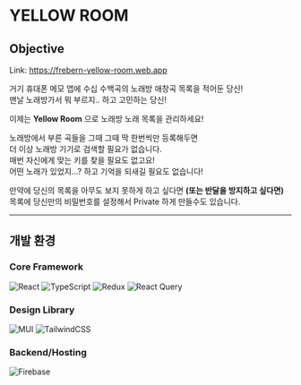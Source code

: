 # YELLOW ROOM
## Objective
Link: https://frebern-yellow-room.web.app

거기 휴대폰 메모 앱에 수십 수백곡의 노래방 애창곡 목록을 적어둔 당신!  
맨날 노래방가서 뭐 부르지.. 하고 고민하는 당신!  
  
이제는 **Yellow Room** 으로 노래방 노래 목록을 관리하세요!  
  
노래방에서 부른 곡들을 그때 그때 딱 한번씩만 등록해두면  
더 이상 노래방 기기로 검색할 필요가 없습니다.  
매번 자신에게 맞는 키를 찾을 필요도 없고요!  
어떤 노래가 있었지...? 하고 기억을 되새길 필요도 없습니다!  
  
만약에 당신의 목록을 아무도 보지 못하게 하고 싶다면 __(또는 반달을 방지하고 싶다면)__  
목록에 당신만의 비밀번호를 설정해서 Private 하게 만들수도 있습니다.  
  
---
## 개발 환경
### Core Framework
![React](https://img.shields.io/badge/react-%2320232a.svg?style=for-the-badge&logo=react&logoColor=%2361DAFB)
![TypeScript](https://img.shields.io/badge/typescript-%23007ACC.svg?style=for-the-badge&logo=typescript&logoColor=white)
![Redux](https://img.shields.io/badge/redux-%23593d88.svg?style=for-the-badge&logo=redux&logoColor=white)
![React Query](https://img.shields.io/badge/-React%20Query-FF4154?style=for-the-badge&logo=react%20query&logoColor=white)

### Design Library
![MUI](https://img.shields.io/badge/MUI-%230081CB.svg?style=for-the-badge&logo=mui&logoColor=white)
![TailwindCSS](https://img.shields.io/badge/tailwindcss-%2338B2AC.svg?style=for-the-badge&logo=tailwind-css&logoColor=white)

### Backend/Hosting
![Firebase](https://img.shields.io/badge/Firebase-039BE5?style=for-the-badge&logo=Firebase&logoColor=white)
